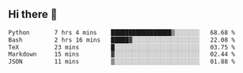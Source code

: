 ## Hi there 👋

<!--START_SECTION:waka-->

```txt
Python       7 hrs 4 mins    █████████████████▒░░░░░░░   68.68 %
Bash         2 hrs 16 mins   █████▓░░░░░░░░░░░░░░░░░░░   22.08 %
TeX          23 mins         █░░░░░░░░░░░░░░░░░░░░░░░░   03.75 %
Markdown     15 mins         ▓░░░░░░░░░░░░░░░░░░░░░░░░   02.44 %
JSON         11 mins         ▒░░░░░░░░░░░░░░░░░░░░░░░░   01.88 %
```

<!--END_SECTION:waka-->

<!--
**OliverShang/OliverShang** is a ✨ _special_ ✨ repository because its `README.md` (this file) appears on your GitHub profile.

Here are some ideas to get you started:

- 🔭 I’m currently working on ...
- 🌱 I’m currently learning ...
- 👯 I’m looking to collaborate on ...
- 🤔 I’m looking for help with ...
- 💬 Ask me about ...
- 📫 How to reach me: ...
- 😄 Pronouns: ...
- ⚡ Fun fact: ...
-->

